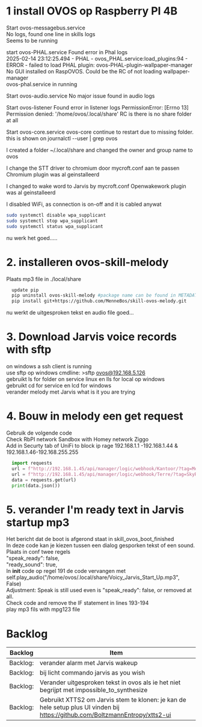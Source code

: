 # 1 install OVOS op Raspberry PI 4B

Start ovos-messagebus.service\
No logs, found one line in skills logs\
Seems to be running

start ovos-PHAL.service
Found error in Phal logs\
2025-02-14 23:12:25.494 - PHAL - ovos_PHAL.service:load_plugins:94 - ERROR - failed to load PHAL plugin: ovos-PHAL-plugin-wallpaper-manager\
No GUI installed on RaspOVOS. Could be the RC of not loading wallpaper-manager\
ovos-phal.service in running

Start ovos-audio.service
No major issue found in audio logs

Start ovos-listener
Found error in listener logs
PermissionError: [Errno 13] Permission denied: '/home/ovos/.local/share'
RC is there is no share folder at all

Start ovos-core.service
ovos-core continue to restart due to missing folder.
this is shown on journalctl --user | grep ovos

I created a folder ~/.local/share and changed the owner and group name to ovos

I change the STT driver to chromium door mycroft.conf aan te passen
Chromium plugin was al geinstalleerd

I changed to wake word to Jarvis by mycroft.conf 
Openwakework plugin was al geinstalleerd

I disabled WiFi, as connection is on-off and it is cabled anywat
```Bash
sudo systemctl disable wpa_supplicant
sudo systemctl stop wpa_supplicant
sudo systemctl status wpa_supplicant
```
nu werk het goed.....


# 2. installeren ovos-skill-melody
Plaats mp3 file in ./local/share
```Bash
  update pip
  pip uninstall ovos-skill-melody #package name can be found in METADATA in dist-info folder
  pip install git+https://github.com/MenneBos/skill-ovos-melody.git
```
nu werkt de uitgesproken tekst en audio file goed...

# 3. Download Jarvis voice records with sftp
on windows a ssh client is running\
use sftp op windows cmdline: >sftp ovos@192.168.5.126\
gebruikt ls for folder on service linux en lls for local op windows\
gebruikt cd for service en lcd for windows\
verander melody met Jarvis what is it you are trying

# 4. Bouw in melody een get request 
Gebruik de volgende code\
Check RbPI network Sandbox with Homey network Ziggo\
Add in Securty tab of UniFi to block ip rage 192.168.1.1 -192.168.1.44 & 192.168.1.46-192.168.255.255
```python
  import requests
  url = f"http://192.168.1.45/api/manager/logic/webhook/Kantoor/?tag=Menne"
  url = f"http://192.168.1.45/api/manager/logic/webhook/Terre/?tag=SkyRadio"
  data = requests.get(url)
  print(data.json())
```

# 5. verander I'm ready text in Jarvis startup mp3
Het bericht dat de boot is afgerond staat in skill_ovos_boot_finished\
In deze code kan je kiezen tussen een dialog gesporken tekst of een sound.\
Plaats in conf twee regels\
"speak_ready": false,\
"ready_sound": true,\
In __init__ code op regel 191 de code vervangen met \
self.play_audio("/home/ovos/.local/share/Voicy_Jarvis_Start_Up.mp3", False)\
Adjustment: Speak is still used even is "speak_ready": false, or removed at all.\
Check code and remove the IF statement in lines 193-194\
play mp3 fils with mpg123 file

# Backlog
| Backlog| Item|
| ------| -----|
|Backlog:| verander alarm met Jarvis wakeup|
|Backlog:| bij licht commando jarvis as you wish|
|Backlog:| Verander uitgesproken tekst in ovos als ie het niet begrijpt met impossible_to_synthesize|
|Backlog:| Gebruikt XTTS2 om Jarvis stem te klonen: je kan de hele setup plus UI vinden bij https://github.com/BoltzmannEntropy/xtts2-ui|
